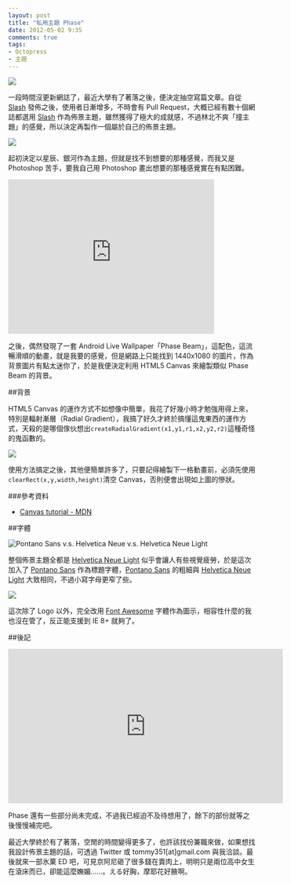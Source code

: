 ```yaml
---
layout: post
title: "私用主題 Phase"
date: 2012-05-02 9:35
comments: true
tags: 
- Octopress
- 主題
---
```


![](http://i.minus.com/iMujOkELjjcra.png)

一段時間沒更新網誌了，最近大學有了著落之後，便決定抽空寫篇文章。自從 [Slash] 發佈之後，使用者日漸增多，不時會有 Pull Request，大概已經有數十個網誌都選用 [Slash] 作為佈景主題，雖然獲得了極大的成就感，不過林北不爽「撞主題」的感覺，所以決定再製作一個屬於自己的佈景主題。

[Slash]: http://zespia.tw/Octopress-Theme-Slash/index_tw.html

<!-- more -->

![](http://i.minus.com/iYr8rVrPO07gr.jpg)

起初決定以星辰、銀河作為主題，但就是找不到想要的那種感覺，而我又是 Photoshop 苦手，要我自己用 Photoshop 畫出想要的那種感覺實在有點困難。

<div class="video-container"><iframe width="420" height="315" src="http://www.youtube.com/embed/RiekCHOivVE" frameborder="0" allowfullscreen></iframe></div>

之後，偶然發現了一套 Android Live Wallpaper「Phase Beam」，這配色，這流暢滑順的動畫，就是我要的感覺，但是網路上只能找到 1440x1080 的圖片，作為背景圖片有點太迷你了，於是我便決定利用 HTML5 Canvas 來繪製類似 Phase Beam 的背景。

##背景

HTML5 Canvas 的運作方式不如想像中簡單，我花了好幾小時才勉強用得上來，特別是輻射漸層（Radial Gradient），我搞了好久才終於搞懂這鬼東西的運作方式，天殺的是哪個傢伙想出`createRadialGradient(x1,y1,r1,x2,y2,r2)`這種奇怪的鬼函數的。

![](http://i.minus.com/ibnLcNP2voPZTx.png)

使用方法搞定之後，其他便簡單許多了，只要記得繪製下一格動畫前，必須先使用`clearRect(x,y,width,height)`清空 Canvas，否則便會出現如上圖的慘狀。

###參考資料

- [Canvas tutorial - MDN](https://developer.mozilla.org/en/Canvas_tutorial)

##字體

![Pontano Sans v.s. Helvetica Neue v.s. Helvetica Neue Light](http://i.minus.com/iizFaxHHCWTjT.png)

整個佈景主題全都是 [Helvetica Neue Light] 似乎會讓人有些視覺疲勞，於是這次加入了 [Pontano Sans] 作為標題字體，[Pontano Sans] 的粗細與 [Helvetica Neue Light] 大致相同，不過小寫字母更窄了些。

![](http://i.minus.com/ibf2JncEj5mdzJ.png)

這次除了 Logo 以外，完全改用 [Font Awesome](http://fortawesome.github.com/Font-Awesome/) 字體作為圖示，相容性什麼的我也沒在管了，反正能支援到 IE 8+ 就夠了。

[Helvetica Neue Light]: http://en.wikipedia.org/wiki/Helvetica#Neue_Helvetica_.281983.29
[Pontano Sans]: http://www.google.com/webfonts/specimen/Pontano+Sans

##後記

<div class="video-container"><iframe width="560" height="315" src="http://www.youtube.com/embed/ZMhwixvwMUs" frameborder="0" allowfullscreen></iframe></div>

Phase 還有一些部分尚未完成，不過我已經迫不及待想用了，餘下的部份就等之後慢慢補完吧。

最近大學終於有了著落，空閒的時間變得更多了，也許該找份兼職來做，如果想找我設計佈景主題的話，可透過 Twitter 或 tommy351[at]gmail.com 與我洽談。最後就來一部氷菓 ED 吧，可見京阿尼砸了很多錢在賣肉上，明明只是兩位高中女生在滾床而已，卻能這麼嫵媚......。える好胸，摩耶花好腋啊。